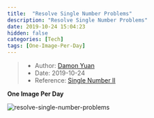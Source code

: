 ```yaml
---
title:  "Resolve Single Number Problems"
description: "Resolve Single Number Problems"
date: 2019-10-24 15:04:23
hidden: false
categories: [Tech]
tags: [One-Image-Per-Day]
---
```


> * Author: [Damon Yuan](https://www.damonyuan.com)
> * Date: 2019-10-24
> * Reference: [Single Number II](https://leetcode.com/problems/single-number-ii/)

**One Image Per Day**

![resolve-single-number-problems]({{site.url}}/images/2019-10-24-resolve-single-number-problems/single_number.png "Resolve Single Number Problems")
